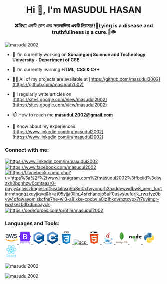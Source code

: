 <h1 align="center">Hi 👋, I'm MASUDUL HASAN</h1>
<h3 align="center">❌মিথ্যা একটি রোগ এবং সত্যবাদিতা একটি নিরাময়‼️👋Lying is a disease and truthfullness is a cure.🌸☘️</h3>

<p align="left"> <img src="https://komarev.com/ghpvc/?username=masudul2002&label=Profile%20views&color=0e75b6&style=flat" alt="masudul2002" /> </p>

- 🔭 I’m currently working on **Sunamgonj Science and Technology University - Department of CSE**

- 🌱 I’m currently learning **HTML, CSS & C++**

- 👨‍💻 All of my projects are available at [https://github.com/masudul2002](https://github.com/masudul2002)

- 📝 I regularly write articles on [https://sites.google.com/view/masudul2002](https://sites.google.com/view/masudul2002)

- 📫 How to reach me **masudul.2002@gmail.com**

- 📄 Know about my experiences [https://www.linkedin.com/in/masudul2002](https://www.linkedin.com/in/masudul2002)

<h3 align="left">Connect with me:</h3>
<p align="left">
<a href="https://linkedin.com/in/https://www.linkedin.com/in/masudul2002" target="blank"><img align="center" src="https://raw.githubusercontent.com/rahuldkjain/github-profile-readme-generator/master/src/images/icons/Social/linked-in-alt.svg" alt="https://www.linkedin.com/in/masudul2002" height="30" width="40" /></a>
<a href="https://fb.com/https://www.facebook.com/masudul2002" target="blank"><img align="center" src="https://raw.githubusercontent.com/rahuldkjain/github-profile-readme-generator/master/src/images/icons/Social/facebook.svg" alt="https://www.facebook.com/masudul2002" height="30" width="40" /></a>
<a href="https://instagram.com/https://l.facebook.com/l.php?u=https%3a%2f%2fwww.instagram.com%2fmasudul2002%3ffbclid%3diwzxh0bgnhzw0cmtaaar0-payiy4qlviczkngiesmf5isdalnsq9q8m0xfwyonprh3axddywwdbw8_aem_fuutlnrmtngnqzxqyjiqvq&h=at05yjja0llm_4sfxhanojp5ulf0usvsuufdrjk_rwzfyz0bvw4dfqwayomiskcfns7he-wi3-a8lxke-cpcbvia0iz1hkdvmztxvpx7r7uvjmgr-iwxtkezbdlxd5noayck" target="blank"><img align="center" src="https://raw.githubusercontent.com/rahuldkjain/github-profile-readme-generator/master/src/images/icons/Social/instagram.svg" alt="https://l.facebook.com/l.php?u=https%3a%2f%2fwww.instagram.com%2fmasudul2002%3ffbclid%3diwzxh0bgnhzw0cmtaaar0-payiy4qlviczkngiesmf5isdalnsq9q8m0xfwyonprh3axddywwdbw8_aem_fuutlnrmtngnqzxqyjiqvq&h=at05yjja0llm_4sfxhanojp5ulf0usvsuufdrjk_rwzfyz0bvw4dfqwayomiskcfns7he-wi3-a8lxke-cpcbvia0iz1hkdvmztxvpx7r7uvjmgr-iwxtkezbdlxd5noayck" height="30" width="40" /></a>
<a href="https://codeforces.com/profile/https://codeforces.com/profile/masudul2002" target="blank"><img align="center" src="https://raw.githubusercontent.com/rahuldkjain/github-profile-readme-generator/master/src/images/icons/Social/codeforces.svg" alt="https://codeforces.com/profile/masudul2002" height="30" width="40" /></a>
</p>

<h3 align="left">Languages and Tools:</h3>
<p align="left"> <a href="https://aws.amazon.com" target="_blank" rel="noreferrer"> <img src="https://raw.githubusercontent.com/devicons/devicon/master/icons/amazonwebservices/amazonwebservices-original-wordmark.svg" alt="aws" width="40" height="40"/> </a> <a href="https://getbootstrap.com" target="_blank" rel="noreferrer"> <img src="https://raw.githubusercontent.com/devicons/devicon/master/icons/bootstrap/bootstrap-plain-wordmark.svg" alt="bootstrap" width="40" height="40"/> </a> <a href="https://www.cprogramming.com/" target="_blank" rel="noreferrer"> <img src="https://raw.githubusercontent.com/devicons/devicon/master/icons/c/c-original.svg" alt="c" width="40" height="40"/> </a> <a href="https://www.w3schools.com/cpp/" target="_blank" rel="noreferrer"> <img src="https://raw.githubusercontent.com/devicons/devicon/master/icons/cplusplus/cplusplus-original.svg" alt="cplusplus" width="40" height="40"/> </a> <a href="https://www.w3schools.com/css/" target="_blank" rel="noreferrer"> <img src="https://raw.githubusercontent.com/devicons/devicon/master/icons/css3/css3-original-wordmark.svg" alt="css3" width="40" height="40"/> </a> <a href="https://cloud.google.com" target="_blank" rel="noreferrer"> <img src="https://www.vectorlogo.zone/logos/google_cloud/google_cloud-icon.svg" alt="gcp" width="40" height="40"/> </a> <a href="https://www.w3.org/html/" target="_blank" rel="noreferrer"> <img src="https://raw.githubusercontent.com/devicons/devicon/master/icons/html5/html5-original-wordmark.svg" alt="html5" width="40" height="40"/> </a> <a href="https://www.java.com" target="_blank" rel="noreferrer"> <img src="https://raw.githubusercontent.com/devicons/devicon/master/icons/java/java-original.svg" alt="java" width="40" height="40"/> </a> <a href="https://www.mongodb.com/" target="_blank" rel="noreferrer"> <img src="https://raw.githubusercontent.com/devicons/devicon/master/icons/mongodb/mongodb-original-wordmark.svg" alt="mongodb" width="40" height="40"/> </a> <a href="https://nodejs.org" target="_blank" rel="noreferrer"> <img src="https://raw.githubusercontent.com/devicons/devicon/master/icons/nodejs/nodejs-original-wordmark.svg" alt="nodejs" width="40" height="40"/> </a> <a href="https://www.python.org" target="_blank" rel="noreferrer"> <img src="https://raw.githubusercontent.com/devicons/devicon/master/icons/python/python-original.svg" alt="python" width="40" height="40"/> </a> <a href="https://reactjs.org/" target="_blank" rel="noreferrer"> <img src="https://raw.githubusercontent.com/devicons/devicon/master/icons/react/react-original-wordmark.svg" alt="react" width="40" height="40"/> </a> </p>

<p><img align="center" src="https://github-readme-stats.vercel.app/api/top-langs?username=masudul2002&show_icons=true&locale=en&layout=compact" alt="masudul2002" /></p>

<p><img align="center" src="https://github-readme-streak-stats.herokuapp.com/?user=masudul2002&" alt="masudul2002" /></p>
